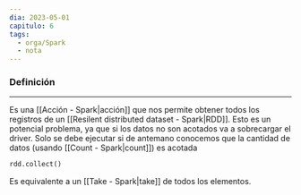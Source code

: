 ```yaml
---
dia: 2023-05-01
capitulo: 6
tags:
  - orga/Spark
  - nota
---
```

### Definición
---
Es una [[Acción - Spark|acción]] que nos permite obtener todos los registros de un [[Resilent distributed dataset - Spark|RDD]]. Esto es un potencial problema, ya que si los datos no son acotados va a sobrecargar el driver. Solo se debe ejecutar si de antemano conocemos que la cantidad de datos (usando [[Count - Spark|count]]) es acotada

``` python
rdd.collect()
```

Es equivalente a un [[Take - Spark|take]] de todos los elementos.